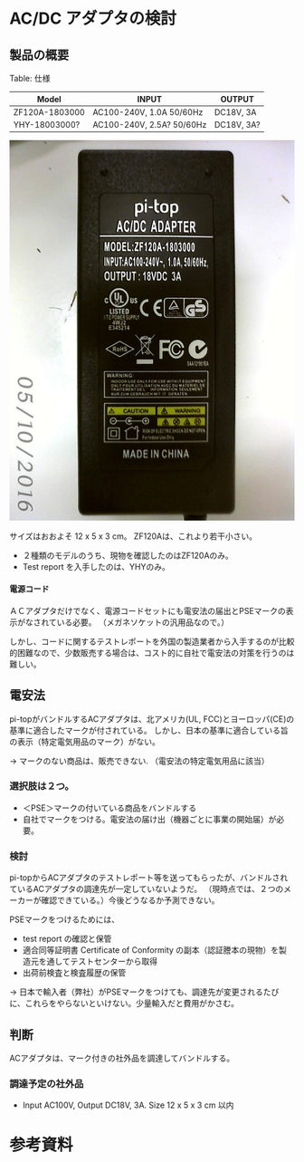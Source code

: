 # AC/DC アダプタの検討

## 製品の概要

Table: 仕様

| Model          | INPUT                  |OUTPUT    |
|----------------|------------------------|----------|
| ZF120A-1803000 |AC100-240V, 1.0A 50/60Hz|DC18V, 3A |
| YHY-18003000?   |AC100-240V, 2.5A? 50/60Hz|DC18V, 3A? |

![ZF120A-1803000](./zf120A.png)

サイズはおおよそ 12 x 5 x 3 cm。 ZF120Aは、これより若干小さい。

* ２種類のモデルのうち、現物を確認したのはZF120Aのみ。
* Test report を入手したのは、YHYのみ。

#### 電源コード

ＡＣアダプタだけでなく、電源コードセットにも電安法の届出とPSEマークの表示がなされている必要。
（メガネソケットの汎用品なので。）

しかし、コードに関するテストレポートを外国の製造業者から入手するのが比較的困難なので、少数販売する場合は、コスト的に自社で電安法の対策を行うのは難しい。


## 電安法

pi-topがバンドルするACアダプタは、北アメリカ(UL, FCC)とヨーロッパ(CE)の基準に適合したマークが付されている。
しかし、日本の基準に適合している旨の表示（特定電気用品の<PSE>マーク）がない。

→ <PSE>マークのない商品は、販売できない. （電安法の特定電気用品に該当）

### 選択肢は２つ。

* ＜PSE＞マークの付いている商品をバンドルする
* 自社で<PSE>マークをつける。電安法の届け出（機器ごとに事業の開始届）が必要。

### 検討

pi-topからACアダプタのテストレポート等を送ってもらったが、バンドルされているACアダプタの調達先が一定していないようだ。
（現時点では、２つのメーカーが確認できている。）今後どうなるか予測できない。

PSEマークをつけるためには、
* test report の確認と保管
* 適合同等証明書 Certificate of Conformity の副本（認証謄本の現物）を製造元を通してテストセンターから取得
* 出荷前検査と検査履歴の保管

→ 日本で輸入者（弊社）がPSEマークをつけても、調達先が変更されるたびに、これらをやらないといけない。少量輸入だと費用がかさむ。

## 判断

ACアダプタは、<PSE>マーク付きの社外品を調達してバンドルする。

### 調達予定の社外品

* Input AC100V, Output DC18V, 3A. Size 12 x 5 x 3 cm 以内

# 参考資料

